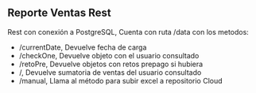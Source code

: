 ## Reporte Ventas Rest
Rest con conexión a PostgreSQL, Cuenta con ruta /data con los metodos:
- /currentDate, Devuelve fecha de carga
- /checkOne, Devuelve objeto con el usuario consultado
- /retoPre, Devuelve objetos con retos prepago si hubiera
- /, Devuelve sumatoria de ventas del usuario consultado
- /manual, Llama al método para subir excel a repositorio Cloud
